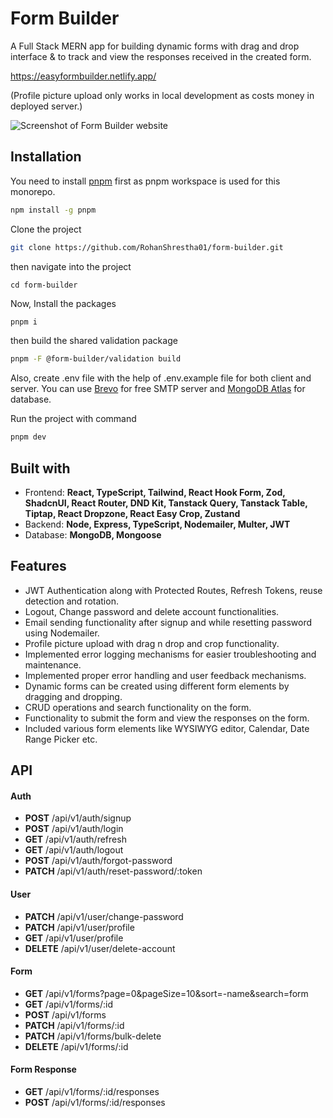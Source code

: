 # Form Builder
A Full Stack MERN app for building dynamic forms with drag and drop interface &amp; to track and view the responses received in the created form.

https://easyformbuilder.netlify.app/

(Profile picture upload only works in local development as costs money in deployed server.)

![Screenshot of Form Builder website](https://github.com/RohanShrestha01/form-builder/assets/70142301/a4273f13-1842-46cb-aef6-b04244c8f46e)

## Installation
You need to install [pnpm](https://pnpm.io/installation) first as pnpm workspace is used for this monorepo.

```bash
npm install -g pnpm
```

Clone the project

```bash
git clone https://github.com/RohanShrestha01/form-builder.git
```

then navigate into the project

```
cd form-builder
```

Now, Install the packages

```bash
pnpm i
```

then build the shared validation package

```bash
pnpm -F @form-builder/validation build
```

Also, create .env file with the help of .env.example file for both client and server. You can use [Brevo](https://www.brevo.com/) for free SMTP server and [MongoDB Atlas](https://www.mongodb.com/atlas/database) for database.

Run the project with command

```bash
pnpm dev
```

<h2> Built with </h2>
<ul>
  <li>Frontend: <b> React, TypeScript, Tailwind, React Hook Form, Zod, ShadcnUI, React Router, DND Kit, Tanstack Query, Tanstack Table, Tiptap, React Dropzone, React Easy Crop, Zustand </b></li>
  <li>Backend:  <b> Node, Express, TypeScript, Nodemailer, Multer, JWT </b> </li>
  <li>Database: <b> MongoDB, Mongoose </b> </li>
</ul>

<h2> Features </h2>
<ul>
  <li> JWT Authentication along with Protected Routes, Refresh Tokens, reuse detection and rotation. </li>
  <li> Logout, Change password and delete account functionalities. </li>
  <li> Email sending functionality after signup and while resetting password using Nodemailer. </li>
  <li> Profile picture upload with drag n drop and crop functionality. </li>
  <li> Implemented error logging mechanisms for easier troubleshooting and maintenance. </li>
  <li> Implemented proper error handling and user feedback mechanisms. </li>
  <li> Dynamic forms can be created using different form elements by dragging and dropping. </li>
  <li> CRUD operations and search functionality on the form. </li>
  <li> Functionality to submit the form and view the responses on the form. </li>
  <li> Included various form elements like WYSIWYG editor, Calendar, Date Range Picker etc. </li>
</ul>

<h2> API </h2>

<h4> Auth </h4>
<ul>
  <li> <b>POST</b> /api/v1/auth/signup </li>
  <li> <b>POST</b> /api/v1/auth/login </li>
  <li> <b>GET</b> /api/v1/auth/refresh </li>
  <li> <b>GET</b> /api/v1/auth/logout </li>
  <li> <b>POST</b> /api/v1/auth/forgot-password </li>
  <li> <b>PATCH</b> /api/v1/auth/reset-password/:token </li>
</ul>

<h4> User </h4>
<ul>
  <li> <b>PATCH</b> /api/v1/user/change-password </li>
  <li> <b>PATCH</b> /api/v1/user/profile </li>
  <li> <b>GET</b> /api/v1/user/profile </li>
  <li> <b>DELETE</b> /api/v1/user/delete-account </li>
</ul>

<h4> Form </h4>
<ul>
  <li> <b>GET</b> /api/v1/forms?page=0&pageSize=10&sort=-name&search=form </li>
  <li> <b>GET</b> /api/v1/forms/:id </li>
  <li> <b>POST</b> /api/v1/forms </li>
  <li> <b>PATCH</b> /api/v1/forms/:id </li>
  <li> <b>PATCH</b> /api/v1/forms/bulk-delete </li>
  <li> <b>DELETE</b> /api/v1/forms/:id </li>
</ul>

<h4> Form Response </h4>
<ul>
  <li> <b>GET</b> /api/v1/forms/:id/responses </li>
  <li> <b>POST</b> /api/v1/forms/:id/responses </li>
</ul>
